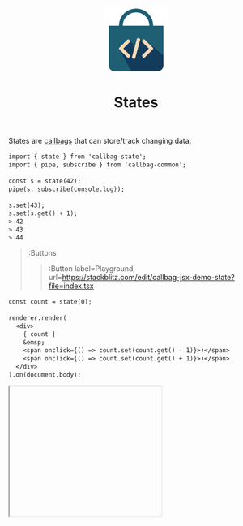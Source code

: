 <div align="center">
  <img src="/docs/assets/callbag-jsx.svg" width="128px"/>
  <h1>States</h1>
</div>

<br>

States are [callbags](/reactivity/callbags) that can store/track changing data:

```tsx | --term ​
import { state } from 'callbag-state';
import { pipe, subscribe } from 'callbag-common';

const s = state(42);
pipe(s, subscribe(console.log));

s.set(43);
s.set(s.get() + 1);
> 42
> 43
> 44
```

> :Buttons
> > :Button label=Playground, url=https://stackblitz.com/edit/callbag-jsx-demo-state?file=index.tsx

```tsx
const count = state(0);

renderer.render(
  <div>
    { count }
    &emsp;
    <span onclick={() => count.set(count.get() - 1)}>⬇️</span>
    <span onclick={() => count.set(count.get() + 1)}>⬆️</span>
  </div>
).on(document.body);
```

<iframe height="256" deferred-src="https://callbag-jsx-demo-state-2.stackblitz.io/"/>

> :Buttons
> > :Button label=Playground, url=https://stackblitz.com/edit/callbag-jsx-demo-state-2

👉 You can use `.get()` method on any state to get its current value:
```tsx
console.log(s.get());
```

> ⚠️ **IMPORTANT** ⚠️
>
> Don't change state objects without changing references:
> ```ts
> const s = state([1, 2, 3, 4]);
>
> // 🚫 WRONG:
> /*~warn~*/s.get().push(5);/*~warn~*/              // --> no updates
>
> // ✅ CORRECT:
> s.set(s.get().concat([5]));
>
> // ✅ CORRECT:
> s.set([...s.get(), 5]);
>
> // ✅😎 CORRECT & COOL:
> s.sub(s.get().length).set(5); // @see [Substates](#substates)
> ```

<br>

---

<br>

## Substates

When you store objects or arrays inside a state, you can get state objects corresponding
to specific properties/indexes using the `.sub()` method:

```tsx
const dude = state({
  name: 'John',
  age: 32,
  interests: [
    'programming',
    'painting',
  ]
});

renderer.render(
  <>
    Name:
    <input type='text' _state={dude.sub('name')}/>

    Age:
    <input type='number' _state={dude.sub('age')}/>

    Interests:
    <input type='text' _state={dude.sub('interests').sub(0)}/>
    <input type='text' _state={dude.sub('interests').sub(1)}/>

    <pre>{expr($ => JSON.stringify($(dude), null, 2))}</pre>
  </>
).on(document.body);
```

<iframe height="256" deferred-src="https://callbag-jsx-demo-substate.stackblitz.io/"/>

> :Buttons
> > :Button label=Playground, url=https://stackblitz.com/edit/callbag-jsx-demo-substate

<br><br>

> :ToCPrevNext

<br><br>

<div align="center">
  <img src="/docs/assets/callbag.svg" width="256px"/>
</div>